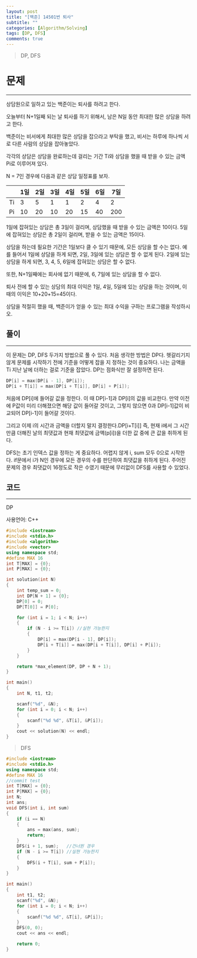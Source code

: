 ```yaml
---
layout: post
title: "[백준] 14501번 퇴사"
subtitle: ""
categories: [Algorithm/Solving]
tags: [DP, DFS]
comments: true
---
```


> DP, DFS

# 문제

---

상담원으로 일하고 있는 백준이는 퇴사를 하려고 한다.

오늘부터 N+1일째 되는 날 퇴사를 하기 위해서, 남은 N일 동안 최대한 많은 상담을 하려고 한다.

백준이는 비서에게 최대한 많은 상담을 잡으라고 부탁을 했고, 비서는 하루에 하나씩 서로 다른 사람의 상담을 잡아놓았다.

각각의 상담은 상담을 완료하는데 걸리는 기간 Ti와 상담을 했을 때 받을 수 있는 금액 Pi로 이루어져 있다.

N = 7인 경우에 다음과 같은 상담 일정표를 보자.

|     | 1일  | 2일  | 3일  | 4일  | 5일  | 6일  | 7일  |
| --- | --- | --- | --- | --- | --- | --- | --- |
| Ti  | 3   | 5   | 1   | 1   | 2   | 4   | 2   |
| Pi  | 10  | 20  | 10  | 20  | 15  | 40  | 200 |

1일에 잡혀있는 상담은 총 3일이 걸리며, 상담했을 때 받을 수 있는 금액은 10이다. 5일에 잡혀있는 상담은 총 2일이 걸리며, 받을 수 있는 금액은 15이다.

상담을 하는데 필요한 기간은 1일보다 클 수 있기 때문에, 모든 상담을 할 수는 없다. 예를 들어서 1일에 상담을 하게 되면, 2일, 3일에 있는 상담은 할 수 없게 된다. 2일에 있는 상담을 하게 되면, 3, 4, 5, 6일에 잡혀있는 상담은 할 수 없다.

또한, N+1일째에는 회사에 없기 때문에, 6, 7일에 있는 상담을 할 수 없다.

퇴사 전에 할 수 있는 상담의 최대 이익은 1일, 4일, 5일에 있는 상담을 하는 것이며, 이때의 이익은 10+20+15=45이다.

상담을 적절히 했을 때, 백준이가 얻을 수 있는 최대 수익을 구하는 프로그램을 작성하시오.

## 풀이
---
이 문제는 DP, DFS 두가지 방법으로 풀 수 있다. 처음 생각한 방법은 DP다. 헷갈리기지 않게 문제를 시작하기 전에 기준을 어떻게 잡을 지 정하는 것이 중요하다. 나는 금액을 Ti 지난 날에 더하는 걸로 기준을 잡았다. DP는 점화식만 잘 설정하면 된다.

```c
DP[i] = max(DP[i - 1], DP[i]);
DP[i + T[i]] = max(DP[i + T[i]], DP[i] + P[i]);
```

처음에 <point>DP[i]에 들어갈 값을 정한다.</point> 이 때 DP[i-1]과 DP[i]의 값을 비교한다. 만약 이전에 P값이 미리 더해졌으면 해당 값이 들어갈 것이고, 그렇지 않으면 0과 DP[i-1]값이 비교되어 DP[i-1]이 들어갈 것이다.

그리고 이제 <point>i의 시간과 금액을 더할지 말지 결정한다.</point>DP[i+T[i]] 즉, 현재 i에서 그 시간만큼 더해진 날의 최댓값과 현재 최댓값에 금액(p[i])을 더한 값 중에 큰 값을 취하게 된다.

DFS는 초기 인덱스 값을 정하는 게 중요하다. 어렵지 않게 i, sum 모두 0으로 시작한다.
if문에서 i가 N인 경우에 모든 경우의 수를 판단하여 최댓값을 취하게 된다. 주어진 문제의 경우 최댓값이 16정도로 작은 수였기 때문에 무리없이 DFS를 사용할 수 있었다.


## 코드
---
DP

사용언어: C++

```cpp
#include <iostream>
#include <stdio.h>
#include <algorithm>
#include <vector>
using namespace std;
#define MAX 16
int T[MAX] = {0};
int P[MAX] = {0};

int solution(int N)
{
    int temp_sum = 0;
    int DP[N + 1] = {0};
    DP[0] = 0;
    DP[T[0]] = P[0];

    for (int i = 1; i < N; i++)
    {
        if (N - i >= T[i]) //실현 가능한지
        {
            DP[i] = max(DP[i - 1], DP[i]);
            DP[i + T[i]] = max(DP[i + T[i]], DP[i] + P[i]);
        }
    }

    return *max_element(DP, DP + N + 1);
}

int main()
{
    int N, t1, t2;

    scanf("%d", &N);
    for (int i = 0; i < N; i++)
    {
        scanf("%d %d", &T[i], &P[i]);
    }
    cout << solution(N) << endl;
}
```

> DFS

```cpp
#include <iostream>
#include <stdio.h>
using namespace std;
#define MAX 16
//commit test
int T[MAX] = {0};
int P[MAX] = {0};
int N;
int ans;
void DFS(int i, int sum)
{
    if (i == N)
    {
        ans = max(ans, sum);
        return;
    }
    DFS(i + 1, sum);   //건너뛴 경우
    if (N - i >= T[i]) //실현 가능한지
    {
        DFS(i + T[i], sum + P[i]);
    }
}

int main()
{
    int t1, t2;
    scanf("%d", &N);
    for (int i = 0; i < N; i++)
    {
        scanf("%d %d", &T[i], &P[i]);
    }
    DFS(0, 0);
    cout << ans << endl;

    return 0;
}
```

